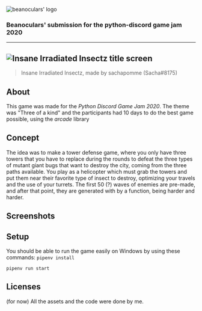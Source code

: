![beanoculars' logo](submission/images/icons/beanocularsMINI.png)
### Beanoculars' submission for the python-discord game jam 2020
---
![Insane Irradiated Insectz title screen](submission/images/icons/titleScreen/title.png)
---
> Insane Irradiated Insectz, made by sachapomme (Sacha#8175)

## About
This game was made for the *Python Discord Game Jam 2020*. The theme was "Three of a kind" and the participants had 10 days to do the best game possible, using the *arcade* library

## Concept
The idea was to make a tower defense game, where you only have three towers that you have to replace during the rounds to defeat the three types of mutant giant bugs that want to destroy the city, coming from the three paths available. You play as a helicopter which must grab the towers and put them near their favorite type of insect to destroy, optimizing your travels and the use of your turrets. The first 50 (?) waves of enemies are pre-made, and after that point, they are generated with by a function, being harder and harder.

## Screenshots

## Setup
You should be able to run the game easily on Windows by using these commands:
`pipenv install`

`pipenv run start`

## Licenses
(for now) All the assets and the code were done by me.
